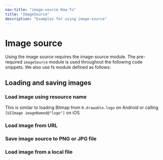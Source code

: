 ```yaml
---
nav-title: "image-source How-To"
title: "ImageSource"
description: "Examples for using image-source"
---
```

# Image source
Using the image source requires the image-source module.
<snippet id='imagesource-require'/>
The pre-required `imageSource` module is used throughout the following code snippets.
We also use fs module defined as follows:
<snippet id='imagesource-require-alt'/>

## Loading and saving images
### Load image using resource name
This is similar to loading Bitmap from `R.drawable.logo` on Android or calling `[UIImage imageNamed@"logo"]` on iOS
<snippet id='imagesource-resname'/>

### Load image from URL
<snippet id='imagesource-load-url'/>

### Save image source to PNG or JPG file
<snippet id='imagesource-save-to'/>

### Load image from a local file
<snippet id='imagesource-load-local'/>
